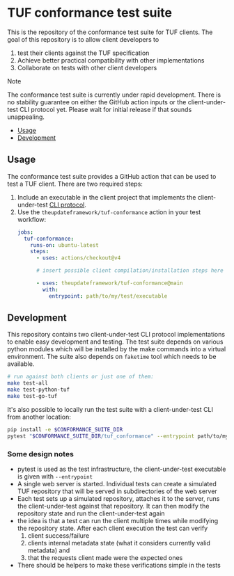 # TUF conformance test suite

This is the repository of the conformance test suite for TUF clients. The goal of this
repository is to allow client developers to
  1. test their clients against the TUF specification
  2. Achieve better practical compatibility with other implementations
  3. Collaborate on tests with other client developers

> [!NOTE]
> The conformance test suite is currently under rapid development. There is no stability guarantee
> on either the GitHub action inputs or the client-under-test CLI protocol yet. Please wait for
> initial release if that sounds unappealing. 


- [Usage](#Usage)
- [Development](#Development)


## Usage

The conformance test suite provides a GitHub action that can be used to test a TUF client.
There are two required steps:

1. Include an executable in the client project that implements the client-under-test
   [CLI protocol](clients/README.md). 
2. Use the `theupdateframework/tuf-conformance` action in your test workflow:
    ```yaml
    jobs:
      tuf-conformance:
        runs-on: ubuntu-latest
        steps:
          - uses: actions/checkout@v4

          # insert possible client compilation/installation steps here

          - uses: theupdateframework/tuf-conformance@main
            with:
              entrypoint: path/to/my/test/executable
    ```


## Development

This repository contains two client-under-test CLI protocol implementations
to enable easy development and testing. The test suite depends on various
python modules which will be installed by the make commands into a virtual environment.
The suite also depends on `faketime` tool which needs to be available.

```bash
# run against both clients or just one of them:
make test-all
make test-python-tuf
make test-go-tuf
```

It's also possible to locally run the test suite with a client-under-test CLI from another location:

```bash
pip install -e $CONFORMANCE_SUITE_DIR
pytest "$CONFORMANCE_SUITE_DIR/tuf_conformance" --entrypoint path/to/my/client-under-test/cli
```

### Some design notes

* pytest is used as the test infrastructure, the client-under-test executable is given with `--entrypoint`
* A single web server is started. Individual tests can create a simulated TUF repository that will be served in 
  subdirectories of the web server 
* Each test sets up a simulated repository, attaches it to the server, runs the client-under-test
  against that repository. It can then modify the repository state and run the client-under-test again
* the idea is that a test can run the client multiple times while modifying the repository state. After each client
  execution the test can verify 
  1. client success/failure
  2. clients internal  metadata state (what it considers currently valid metadata) and
  3. that the requests client made were the expected ones
* There should be helpers to make these verifications simple in the tests

